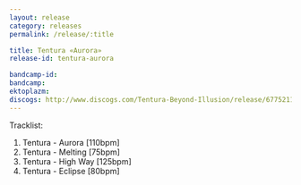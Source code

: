 ```yaml
---
layout: release
category: releases
permalink: /release/:title

title: Tentura «Aurora»
release-id: tentura-aurora

bandcamp-id: 
bandcamp: 
ektoplazm: 
discogs: http://www.discogs.com/Tentura-Beyond-Illusion/release/6775211
---
```


Tracklist:

01. Tentura - Aurora [110bpm]
02. Tentura - Melting [75bpm]
03. Tentura - High Way [125bpm]
04. Tentura - Eclipse [80bpm]